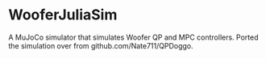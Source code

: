 # WooferJuliaSim

A MuJoCo simulator that simulates Woofer QP and MPC controllers. Ported the simulation over from github.com/Nate711/QPDoggo.
